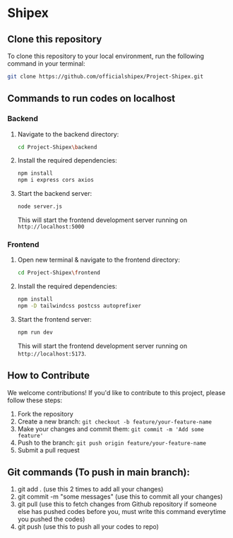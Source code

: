 # Shipex


## Clone this repository

To clone this repository to your local environment, run the following command in your terminal:

```bash
git clone https://github.com/officialshipex/Project-Shipex.git
```

## Commands to run codes on localhost

### Backend
1. Navigate to the backend directory:
   ```bash
   cd Project-Shipex\backend
   ```

2. Install the required dependencies:
   ```bash
   npm install
   npm i express cors axios
   ```

4. Start the backend server:
   ```bash
   node server.js
   ```
   This will start the frontend development server running on `http://localhost:5000`

### Frontend
1. Open new terminal & navigate to the frontend directory:
   ```bash
   cd Project-Shipex\frontend
   ```

2. Install the required dependencies:
   ```bash
   npm install
   npm -D tailwindcss postcss autoprefixer
   ```

3. Start the frontend server:
   ```bash
   npm run dev
   ```

   This will start the frontend development server running on `http://localhost:5173`.



## How to Contribute

We welcome contributions! If you'd like to contribute to this project, please follow these steps:

1. Fork the repository
2. Create a new branch: `git checkout -b feature/your-feature-name`
3. Make your changes and commit them: `git commit -m 'Add some feature'`
4. Push to the branch: `git push origin feature/your-feature-name`
5. Submit a pull request

## Git commands (To push in main branch):
1. git add . (use this 2 times to add all your changes)
2. git commit -m "some messages" (use this to commit all your changes)
3. git pull (use this to fetch changes from Github repository if someone else has pushed codes before you, must write this command everytime you pushed the codes)
4. git push (use this to push all your codes to repo)
